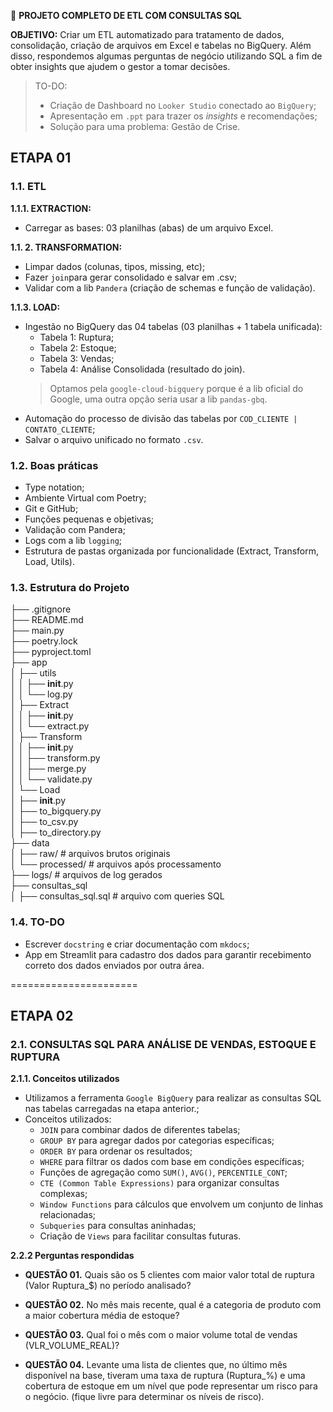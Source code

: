 🚀 **PROJETO COMPLETO DE ETL COM CONSULTAS SQL**

**OBJETIVO:** Criar um ETL automatizado para tratamento de dados, consolidação, criação de arquivos em Excel e tabelas no BigQuery. Além disso, respondemos algumas perguntas de negócio utilizando SQL a fim de obter insights que ajudem o gestor a tomar decisões.

> TO-DO: 
> - Criação de Dashboard no `Looker Studio` conectado ao `BigQuery`;
> - Apresentação em `.ppt` para trazer os *insights* e recomendações;
> - Solução para uma problema: Gestão de Crise.

## **ETAPA 01**

### **1.1. ETL**
**1.1.1. EXTRACTION:**
- Carregar as bases: $03$ planilhas (abas) de um arquivo Excel. 

**1.1. 2. TRANSFORMATION:**
- Limpar dados (colunas, tipos, missing, etc);
- Fazer `join`para gerar consolidado e salvar em .csv;
- Validar com a lib `Pandera` (criação de schemas e função de validação).

**1.1.3. LOAD:**
- Ingestão no BigQuery das $04$ tabelas ($03$ planilhas + 1 tabela unificada):
    - Tabela 1: Ruptura;
    - Tabela 2: Estoque;
    - Tabela 3: Vendas;
    - Tabela 4: Análise Consolidada (resultado do join).
    > Optamos pela `google-cloud-bigquery` porque é a lib oficial do Google, uma outra opção seria usar a lib `pandas-gbq`.
- Automação do processo de divisão das tabelas por `COD_CLIENTE | CONTATO_CLIENTE`;
- Salvar o arquivo unificado no formato `.csv`.

### **1.2. Boas práticas**  
- Type notation;  
- Ambiente Virtual com Poetry;  
- Git e GitHub;  
- Funções pequenas e objetivas;  
- Validação com Pandera;  
- Logs com a lib `logging`;
- Estrutura de pastas organizada por funcionalidade (Extract, Transform, Load, Utils).

### **1.3. Estrutura do Projeto**
├── .gitignore  
├── README.md  
├── main.py  
├── poetry.lock  
├── pyproject.toml  
├── app  
│    ├── utils  
│    │  ├── __init__.py  
│    │  └── log.py  
│    ├── Extract  
│    │  ├── __init__.py  
│    │  └── extract.py  
│    ├── Transform  
│    │  ├── __init__.py  
│    │  ├── transform.py  
│    │  ├── merge.py  
│    │  └── validate.py  
│    └── Load  
│        ├── __init__.py  
│        ├── to_bigquery.py  
│        ├── to_csv.py  
│        ├── to_directory.py  
├── data  
│    ├── raw/                 # arquivos brutos originais  
│    └── processed/           # arquivos após processamento  
├── logs/                     # arquivos de log gerados  
├── consultas_sql  
│     ├── consultas_sql.sql   # arquivo com queries SQL

### **1.4. TO-DO**
- Escrever `docstring` e criar documentação com `mkdocs`;
- App em Streamlit para cadastro dos dados para garantir recebimento correto dos dados enviados por outra área.

======================

## **ETAPA 02**

### **2.1. CONSULTAS SQL PARA ANÁLISE DE VENDAS, ESTOQUE E RUPTURA**  

**2.1.1. Conceitos utilizados**
- Utilizamos a ferramenta `Google BigQuery` para realizar as consultas SQL nas tabelas carregadas na etapa anterior.;
- Conceitos utilizados:
    - `JOIN` para combinar dados de diferentes tabelas;
    - `GROUP BY` para agregar dados por categorias específicas;
    - `ORDER BY` para ordenar os resultados;
    - `WHERE` para filtrar os dados com base em condições específicas;
    - Funções de agregação como `SUM()`, `AVG()`, `PERCENTILE_CONT`;
    - `CTE (Common Table Expressions)` para organizar consultas complexas;
    - `Window Functions` para cálculos que envolvem um conjunto de linhas relacionadas;
    - `Subqueries` para consultas aninhadas;
    - Criação de `Views` para facilitar consultas futuras.

**2.2.2 Perguntas respondidas**
- **QUESTÃO 01.** Quais são os 5 clientes com maior valor total de ruptura (Valor Ruptura_$) no período analisado?

- **QUESTÃO 02.** No mês mais recente, qual é a categoria de produto com a maior cobertura média de estoque?

- **QUESTÃO 03.** Qual foi o mês com o maior volume total de vendas (VLR_VOLUME_REAL)?

- **QUESTÃO 04.** Levante uma lista de clientes que, no último mês disponível na base, tiveram uma taxa de ruptura (Ruptura_%) e uma cobertura de estoque em um nível que pode representar um risco para o negócio. (fique livre para determinar os níveis de risco).